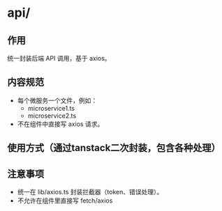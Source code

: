 # api/

## 作用

统一封装后端 API 调用，基于 axios。

## 内容规范

- 每个微服务一个文件，例如：
  - microservice1.ts
  - microservice2.ts
- 不在组件中直接写 axios 请求。

## 使用方式（通过tanstack二次封装，包含各种处理）

## 注意事项

- 统一在 lib/axios.ts 封装拦截器（token、错误处理）。
- 不允许在组件里直接写 fetch/axios
